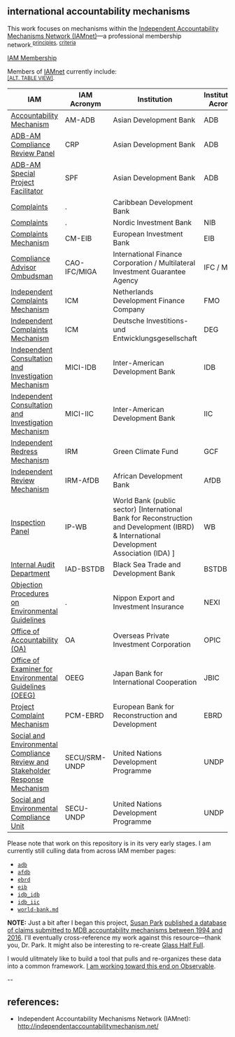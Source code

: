 
## international accountability mechanisms

This work focuses on mechanisms within the [Independent Accountability Mechanisms Network (IAMnet)](http://independentaccountabilitymechanism.net/)&mdash;a professional membership network.<sup>[principles](http://independentaccountabilitymechanism.net/ocrp002p.nsf/0/CABCCCEB3370236948257F4700200EEE/%24file/Principles%20for%20Cooperation%20among%20IAMs%20-%20Final.pdf), [criteria](http://independentaccountabilitymechanism.net/ocrp002p.nsf/0/A706B9DAD41DF79E48257F4700293F6F/%24file/Criteria%20for%20participation%20in%20IAM%20network%20Final.pdf)</sup>



<p>
  <a class="btn btn-primary" data-toggle="collapse" href="#iam-member-toggle" role="button" aria-expanded="false" aria-controls="iam-member-toggle">
    IAM Membership
  </a>
</p>
<div class="collapse" id="iam-member-toggle">
  <div class="card card-body">
<p>Members of <a href="http://independentaccountabilitymechanism.net/">IAMnet</a> currently include:<br /><sup><a href="http://applied-anthro.com/context/accountability-mechanisms/site/index.html">[ALT. TABLE VIEW]</a>.</sup></p>

<div class="col-lg-12">
        <table id="example" class="table table-bordered table-hover" style="width:100%">
          <thead>
            <tr>
              <th> IAM</th>
              <th>IAM Acronym</th>
              <th>Institution</th>
              <th>Institutional Acronym</th>
            </tr>
          </thead>
          <tbody>
            <tr>
              <td><a href="https://www.adb.org/site/accountability-mechanism/main">Accountability Mechanism</a></td>
              <td>AM-ADB</td>
              <td>Asian Development Bank</td>
              <td>ADB</td>
            </tr>
            <tr>
              <td><a href="http://compliance.adb.org/">ADB-AM Compliance Review Panel</a></td>
              <td>CRP</td>
              <td>Asian Development Bank</td>
              <td>ADB</td>
            </tr>
            <tr>
              <td><a href="https://www.adb.org/site/accountability-mechanism/problem-solving-function/office-special-facilitator">ADB-AM Special Project Facilitator</a></td>
              <td>SPF</td>
              <td>Asian Development Bank</td>
              <td>ADB</td>
            </tr>
            <tr>
              <td><a href="http://www.caribank.org/about-cdb/contact-us">Complaints</a></td>
              <td>.</td>
              <td>Caribbean Development Bank</td>
              <td></td>
            </tr>
            <tr>
              <td><a href="http://www.nib.int/contact_us/report_misconduct_corruption_and_non-compliance">Complaints</a></td>
              <td>.</td>
              <td>Nordic Investment Bank</td>
              <td>NIB</td>
            </tr>
            <tr>
              <td><a href="http://www.eib.org/about/accountability/complaints/">Complaints Mechanism</a></td>
              <td>CM-EIB</td>
              <td>European Investment Bank</td>
              <td>EIB</td>
            </tr>
            <tr>
              <td><a href="http://www.cao-ombudsman.org/">Compliance Advisor Ombudsman</a></td>
              <td>CAO-IFC/MIGA</td>
              <td>International Finance Corporation / Multilateral Investment Guarantee Agency</td>
              <td>IFC / MIGA</td>
            </tr>
            <tr>
              <td><a href="https://www.fmo.nl/project-related-complaints">Independent Complaints Mechanism</a></td>
              <td>ICM</td>
              <td>Netherlands Development Finance Company</td>
              <td>FMO</td>
            </tr>
            <tr>
              <td><a href="https://www.deginvest.de/International-financing/DEG/Die-DEG/Verantwortung/Beschwerdemanagement/">Independent Complaints Mechanism </a></td>
              <td>ICM</td>
              <td>Deutsche Investitions- und Entwicklungsgesellschaft</td>
              <td>DEG</td>
            </tr>
            <tr>
              <td><a href="http://www.iadb.org/en/mici/mici,1752.html">Independent Consultation and Investigation Mechanism</a></td>
              <td>MICI-IDB</td>
              <td>Inter-American Development Bank</td>
              <td>IDB</td>
            </tr>
            <tr>
              <td><a href="http://www.iadb.org/en/mici/mici,1752.html">Independent Consultation and Investigation Mechanism</a></td>
              <td>MICI-IIC</td>
              <td>Inter-American Development Bank</td>
              <td>IIC</td>
            </tr>
            <tr>
              <td><a href="https://www.greenclimate.fund/home">Independent Redress Mechanism</a></td>
              <td>IRM</td>
              <td>Green Climate Fund</td>
              <td>GCF</td>
            </tr>
            <tr>
              <td><a href="https://www.afdb.org/en/about-us/organisational-structure/independent-review-mechanism-irm/">Independent Review Mechanism </a></td>
              <td>IRM-AfDB</td>
              <td>African Development Bank</td>
              <td>AfDB</td>
            </tr>
            <tr>
              <td><a href="http://ewebapps.worldbank.org/apps/ip/Pages/Home.aspx">Inspection Panel</a></td>
              <td>IP-WB</td>
              <td>World Bank (public sector) [International Bank for Reconstruction and Development (IBRD) & International Development Association (IDA) ]</td>
              <td>WB</td>
            </tr>
            <tr>
              <td><a href="http://www.bstdb.org/contacts/complaints">Internal Audit Department</a></td>
              <td>IAD-BSTDB</td>
              <td>Black Sea Trade and Development Bank</td>
              <td>BSTDB</td>
            </tr>
            <tr>
              <td><a href="http://nexi.go.jp/en/environment/objection.html">Objection Procedures on Environmental Guidelines</a></td>
              <td>.</td>
              <td>Nippon Export and Investment Insurance</td>
              <td>NEXI</td>
            </tr>
            <tr>
              <td><a href="http://www.opic.gov/who-we-are/office-of-accountability">Office of Accountability (OA)</a></td>
              <td>OA</td>
              <td>Overseas Private Investment Corporation</td>
              <td>OPIC</td>
            </tr>
            <tr>
              <td><a href="https://www.jbic.go.jp/en/efforts/environment/disagree/procedure">Office of Examiner for Environmental Guidelines (OEEG)</a></td>
              <td>OEEG</td>
              <td>Japan Bank for International Cooperation</td>
              <td>JBIC</td>
            </tr>
            <tr>
              <td><a href="http://www.ebrd.com/work-with-us/project-finance/project-complaint-mechanism.html">Project Complaint Mechanism</a></td>
              <td>PCM-EBRD</td>
              <td>European Bank for Reconstruction and Development</td>
              <td>EBRD</td>
            </tr>
            <tr>
              <td><a href="http://www.undp.org/content/undp/en/home/operations/accountability/secu-srm/">Social and Environmental Compliance Review and Stakeholder Response Mechanism</a></td>
              <td>SECU/SRM-UNDP</td>
              <td>United Nations Development Programme</td>
              <td>UNDP</td>
            </tr>
            <tr>
              <td><a href="http://www.undp.org/content/undp/en/home/operations/accountability/secu-srm/social-and-environmental-compliance-unit.html">Social and Environmental Compliance Unit</a></td>
              <td>SECU-UNDP</td>
              <td>United Nations Development Programme</td>
              <td>UNDP</td>
            </tr>
          </tbody>
        </table>
      </div>


  </div>
</div>


Please note that work on this repository is in its very early stages. I am currently still culling data from across IAM member pages:

* [`adb`](./adb_am/) <!-- included in Susan Park's database -->
* [`afdb`](./afdb_irm/) <!-- included in Susan Park's database -->
* [`ebrd`](./ebrd_pcm/) <!-- included in Susan Park's database -->
* [`eib`](./eib_cm/) <!-- NOT included in Susan Park's database -->
* [`idb_idb`](./idb-iic_mici/) <!-- included in Susan Park's database -->
* [`idb_iic`](./idb-iic_mici/) <!-- included in Susan Park's database -->
* [`world-bank.md`](./wbg_idb-ida_ip/) <!-- included in Susan Park's database -->

**NOTE:** Just a bit after I began this project, [Susan Park](https://susanmpark.com/) [published a database of claims submitted to MDB accountability mechanisms between 1994 and 2016](https://susanmpark.com/database-multilateral-development-banks-accountability-mechanisms).  I'll eventually cross-reference my work against this resource&mdash;thank you, Dr. Park.  It might also be interesting to re-create [Glass Half Full](https://www.ciel.org/reports/glass-half-full-the-state-of-accountability-in-development-finance-jan-2016/).

I would ulitmately like to build a tool that pulls and re-organizes these data into a common framework. [I am working toward this end on Observable](https://observablehq.com/collection/@aaronkyle/independent-accountability-mechanisms-iam).


--


## references:
* Independent Accountability Mechanisms Network (IAMnet): http://independentaccountabilitymechanism.net/
